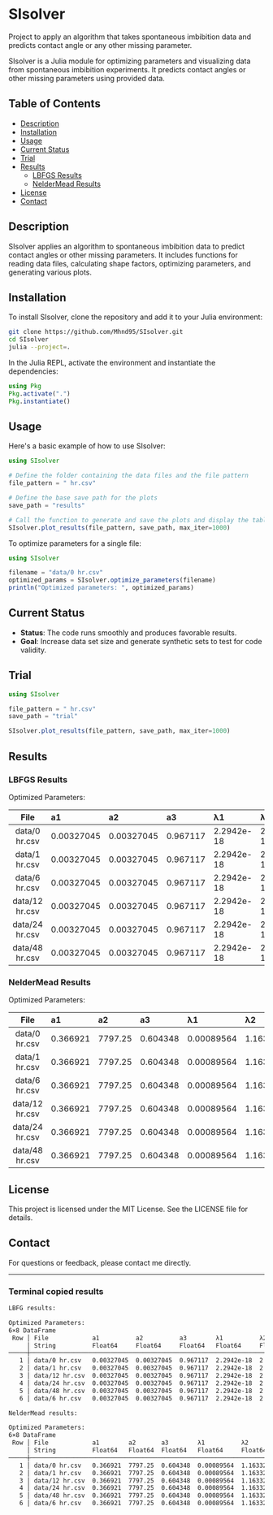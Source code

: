 # SIsolver

Project to apply an algorithm that takes spontaneous imbibition data and predicts contact angle or any other missing parameter.  

SIsolver is a Julia module for optimizing parameters and visualizing data from spontaneous imbibition experiments. It predicts contact angles or other missing parameters using provided data.

## Table of Contents

- [Description](#description)
- [Installation](#installation)
- [Usage](#usage)
- [Current Status](#current-status)
- [Trial](#trial)
- [Results](#results)
  - [LBFGS Results](#lbfgs-results)
  - [NelderMead Results](#neldermead-results)
- [License](#license)
- [Contact](#contact)

## Description

SIsolver applies an algorithm to spontaneous imbibition data to predict contact angles or other missing parameters. It includes functions for reading data files, calculating shape factors, optimizing parameters, and generating various plots.

## Installation

To install SIsolver, clone the repository and add it to your Julia environment:

```sh
git clone https://github.com/Mhnd95/SIsolver.git
cd SIsolver
julia --project=.
```

In the Julia REPL, activate the environment and instantiate the dependencies:

```julia
using Pkg
Pkg.activate(".")
Pkg.instantiate()
```

## Usage

Here's a basic example of how to use SIsolver:

```julia
using SIsolver

# Define the folder containing the data files and the file pattern
file_pattern = " hr.csv"

# Define the base save path for the plots
save_path = "results"

# Call the function to generate and save the plots and display the table
SIsolver.plot_results(file_pattern, save_path, max_iter=1000)
```

To optimize parameters for a single file:

```julia
using SIsolver

filename = "data/0 hr.csv"
optimized_params = SIsolver.optimize_parameters(filename)
println("Optimized parameters: ", optimized_params)
```

## Current Status

* **Status**: The code runs smoothly and produces favorable results.
* **Goal**: Increase data set size and generate synthetic sets to test for code validity.

## Trial

```julia
using SIsolver

file_pattern = " hr.csv"
save_path = "trial"

SIsolver.plot_results(file_pattern, save_path, max_iter=1000)
```

## Results

### LBFGS Results

Optimized Parameters:

|File|a1|a2|a3|λ1|λ2|λ3|θ_deg
|:--------------:|:-----------|:-----------|:----------|:------------|:------------|:-----------|:---------
|data/0 hr.csv  | 0.00327045 | 0.00327045 |  0.967117 |  2.2942e-18 |  2.2942e-18 |  0.0129114 |  85.9344
|data/1 hr.csv  | 0.00327045 | 0.00327045 |  0.967117 |  2.2942e-18 |  2.2942e-18 |  0.0129114 |  87.5097
|data/6 hr.csv  | 0.00327045 | 0.00327045 |  0.967117 |  2.2942e-18 |  2.2942e-18 |  0.0129114 |  88.385
|data/12 hr.csv | 0.00327045 | 0.00327045 |  0.967117 |  2.2942e-18 |  2.2942e-18 |  0.0129114 |  88.7134
|data/24 hr.csv | 0.00327045 | 0.00327045 |  0.967117 |  2.2942e-18 |  2.2942e-18 |  0.0129114 |  89.0447
|data/48 hr.csv | 0.00327045 | 0.00327045 |  0.967117 |  2.2942e-18 |  2.2942e-18 |  0.0129114 |  89.2028

### NelderMead Results

Optimized Parameters:

|File|a1|a2|a3|λ1|λ2|λ3|θ_deg
|:--------------:|:-----------|:--------|:----------|:------------|:-----------|:-------------|:---------
|data/0 hr.csv  | 0.366921   | 7797.25 |  0.604348 |  0.00089564 |  1.16332e5 |  0.000895679 |  6.22454
|data/1 hr.csv  | 0.366921   | 7797.25 |  0.604348 |  0.00089564 |  1.16332e5 |  0.000895679 |  52.131
|data/6 hr.csv  | 0.366921   | 7797.25 |  0.604348 |  0.00089564 |  1.16332e5 |  0.000895679 |  66.5012
|data/12 hr.csv | 0.366921   | 7797.25 |  0.604348 |  0.00089564 |  1.16332e5 |  0.000895679 |  71.4522
|data/24 hr.csv | 0.366921   | 7797.25 |  0.604348 |  0.00089564 |  1.16332e5 |  0.000895679 |  76.3207
|data/48 hr.csv | 0.366921   | 7797.25 |  0.604348 |  0.00089564 |  1.16332e5 |  0.000895679 |  78.595

## License

This project is licensed under the MIT License. See the LICENSE file for details.

## Contact

For questions or feedback, please contact me directly.

--------------------

### Terminal copied results

```sh
LBFG results:

Optimized Parameters:
6×8 DataFrame
 Row │ File            a1          a2          a3        λ1          λ2          λ3         θ_deg
     │ String          Float64     Float64     Float64   Float64     Float64     Float64    Float64
─────┼──────────────────────────────────────────────────────────────────────────────────────────────
   1 │ data/0 hr.csv   0.00327045  0.00327045  0.967117  2.2942e-18  2.2942e-18  0.0129114  85.9344
   2 │ data/1 hr.csv   0.00327045  0.00327045  0.967117  2.2942e-18  2.2942e-18  0.0129114  87.5097
   3 │ data/12 hr.csv  0.00327045  0.00327045  0.967117  2.2942e-18  2.2942e-18  0.0129114  88.7134
   4 │ data/24 hr.csv  0.00327045  0.00327045  0.967117  2.2942e-18  2.2942e-18  0.0129114  89.0447
   5 │ data/48 hr.csv  0.00327045  0.00327045  0.967117  2.2942e-18  2.2942e-18  0.0129114  89.2028
   6 │ data/6 hr.csv   0.00327045  0.00327045  0.967117  2.2942e-18  2.2942e-18  0.0129114  88.385

NelderMead results:

Optimized Parameters:
6×8 DataFrame
 Row │ File            a1        a2       a3        λ1          λ2         λ3           θ_deg
     │ String          Float64   Float64  Float64   Float64     Float64    Float64      Float64  
─────┼───────────────────────────────────────────────────────────────────────────────────────────
   1 │ data/0 hr.csv   0.366921  7797.25  0.604348  0.00089564  1.16332e5  0.000895679   6.22454
   2 │ data/1 hr.csv   0.366921  7797.25  0.604348  0.00089564  1.16332e5  0.000895679  52.131
   3 │ data/12 hr.csv  0.366921  7797.25  0.604348  0.00089564  1.16332e5  0.000895679  71.4522
   4 │ data/24 hr.csv  0.366921  7797.25  0.604348  0.00089564  1.16332e5  0.000895679  76.3207
   5 │ data/48 hr.csv  0.366921  7797.25  0.604348  0.00089564  1.16332e5  0.000895679  78.595
   6 │ data/6 hr.csv   0.366921  7797.25  0.604348  0.00089564  1.16332e5  0.000895679  66.5012
```
